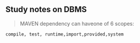 ## Study notes on DBMS

> MAVEN dependency can haveone of  6 scopes:

`compile, test, runtime,import,provided,system`
